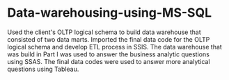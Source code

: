 # Data-warehousing-using-MS-SQL

Used the client's OLTP logical schema to build data warehouse that consisted of two data marts. Imported the final data code for the OLTP logical schema and develop ETL process in SSIS.
The data warehouse that was build in Part I was used to answer the business analytic questions using SSAS.
The final data codes were used to answer more analytical questions using Tableau.
